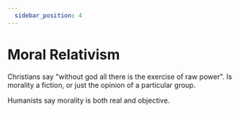 ```yaml
---
  sidebar_position: 4
---
```

# Moral Relativism

Christians say "without god all there is the exercise of raw power".  Is morality a fiction, or just the opinion of a particular group.

Humanists say morality is both real and objective.





